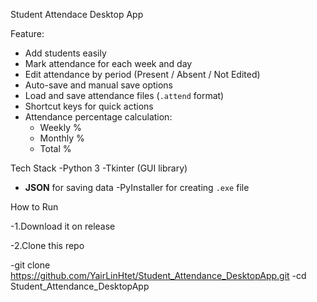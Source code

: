 Student Attendace Desktop App

Feature:
- Add students easily
- Mark attendance for each week and day
- Edit attendance by period (Present / Absent / Not Edited)
- Auto-save and manual save options
- Load and save attendance files (`.attend` format)
- Shortcut keys for quick actions
- Attendance percentage calculation:
  - Weekly %
  - Monthly %
  - Total %
 
Tech Stack
-Python 3
-Tkinter (GUI library)
- **JSON** for saving data
-PyInstaller for creating `.exe` file

How to Run

-1.Download it on release

-2.Clone this repo

-git clone https://github.com/YairLinHtet/Student_Attendance_DesktopApp.git
-cd Student_Attendance_DesktopApp
